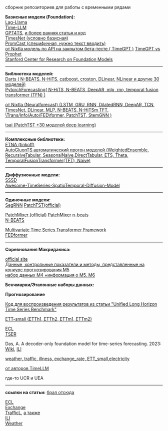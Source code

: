 сборник репозиториев для работы с временными рядами  

**Базисные модели (Foundation):**  
[Lag-Llama](https://github.com/kashif/pytorch-transformer-ts/tree/main)  
[Time-LLM](https://github.com/KimMeen/Time-LLM)  
[GPT4TS](https://github.com/PSacfc/GPT4TS_Adapter), [и более ранняя статья и код](https://github.com/PSacfc/One_Fits_All)  
[TimesNet (условно базисная)](https://github.com/thuml/Time-Series-Library)  
[PromCast (специфичная, нужно текст вводить)](https://github.com/haounsw/pisa)  
[от Nixtla модель по API на закрытом бета-тесте ( TimeGPT )](https://nixtlaverse.nixtla.io/nixtla/index.html)
[TimeGPT vs Prophet](https://github.com/Nixtla/nixtla/tree/main/experiments/prophet)  
[Stanford Center for Research on Foundation Models](https://github.com/stanford-crfm)

---------
**Библиотека моделей:**  
[Darts ( N-BEATS, N-HiTS, catboost, croston, DLinear, NLinear и другие 30 моделей) ](https://github.com/unit8co/darts/tree/master/darts/models)  
[PytorchForecasting( N-HiTS, N-BEATS, DeepAR, mlp, rnn, temporal fusion transformer (TFN) )](https://github.com/jdb78/pytorch-forecasting)  

[от Nixtla (Neuralforecast) (LSTM, GRU, RNN, DilatedRNN, DeepAR, TCN, TimesNet, DLinear, MLP, N-BEATS, N-HiTSm TFT, \\Trans/Info/Auto/FED\\former, PatchTST, StemGNN )](https://github.com/Nixtla/neuralforecast)  

[tsai (PatchTST +30 моделей deep learning)](https://github.com/timeseriesAI/tsai)

 -------------- 
**Комплексные библиотеки:**  
[ETNA (tinkoff)](https://github.com/etna-team/etna)    
[AutoGluonTS автоматический прогон моделей (WeightedEnsemble, RecursiveTabular, SeasonalNaive,DirectTabular, ETS, Theta, TemporalFusionTransformer(TFT), Naive)](https://auto.gluon.ai/stable/tutorials/timeseries/forecasting-quick-start.html)

---------
**Диффузионные модели:**  
[SSSD](https://github.com/AI4HealthUOL/SSSD)  
[Awesome-TimeSeries-SpatioTemporal-Diffusion-Model](https://github.com/yyysjz1997/Awesome-TimeSeries-SpatioTemporal-Diffusion-Model)

----------
**Одиночные модели:**  
[SegRNN](https://github.com/lss-1138/SegRNN)
[PatchTST(official)](https://github.com/yuqinie98/patchtst)

[PatchMixer (official)](https://github.com/Zeying-Gong/PatchMixer)
[PatchMixer](https://github.com/yuvrajiro/rt_forecasting_PatchMixer)
[n-beats](https://github.com/philipperemy/n-beats)  
[N-BEATS](https://github.com/ServiceNow/N-BEATS)

[Multivariate Time Series Transformer Framework](https://github.com/gzerveas/mvts_transformer)  
[FEDformer](https://github.com/DAMO-DI-ML/ICML2022-FEDformer)

---------
**Соревнования Макридакиса:**

[official site](https://mofc.unic.ac.cy/)  
[Данные, контрольные показатели и методы, представленные на конкурс прогнозирования M5](https://github.com/Mcompetitions/M5-methods)  
[набор данных M4 +информация о M5, M6 ](https://github.com/Mcompetitions)

**Бенчмарки/Эталонные наборы данных:**    

**Прогнозирование**  

[Код для воспроизведения результатов из статьи "Unified Long Horizon Time Series Benchmark"](https://github.com/MIMUW-RL/Unified-Long-Horizon-Time-Series-Benchmark)  

[ETT-small (ETTh1, ETTh2, ETTm1, ETTm2)](https://github.com/zhouhaoyi/ETDataset)  

[ECL](https://archive.ics.uci.edu/dataset/321/electricityloaddiagrams20112014)  
[TSER](http://tseregression.org/#datasets)  

Das, A. A decoder-only foundation model for time-series forecasting. 2023:  [Wiki](https://www.kaggle.com/code/muonneutrino/wikipedia-traffic-data-exploration), [ILI](https://gis.cdc.gov/grasp/fluview/fluportaldashboard.html) 

[weather, traffic, illness, exchange_rate, ETT_small,electricity](https://drive.google.com/drive/folders/1vE0ONyqPlym2JaaAoEe0XNDR8FS_d322)
    
[от авторов TimeLLM](https://drive.google.com/file/d/1NF7VEefXCmXuWNbnNe858WvQAkJ_7wuP/view?usp=sharing)




где-то UCR и UEA  


----
**ссылки на статьи:** [брал отсюда](https://nixtlaverse.nixtla.io/datasetsforecast/long_horizon.html)    

[ECL](http://arxiv.org/abs/1907.00235)  
[Exchange](http://arxiv.org/abs/1703.07015)  
[TrafficL](http://arxiv.org/abs/1703.07015), [а также](https://arxiv.org/abs/2106.13008)  
[ILI](https://arxiv.org/abs/2106.13008)  
[Weather](https://arxiv.org/abs/2106.13008)  
